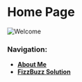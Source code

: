 # Home Page

![Welcome](https://media.istockphoto.com/vectors/abstract-vector-landscape-nature-or-outdoor-mountain-view-silhouette-vector-id1004093210?k=20&m=1004093210&s=612x612&w=0&h=mwSVtW_0s8pBtdASaVuIQ4ky32pdaXj6Fpng5nDIPVE=)

### Navigation:
- __[About Me](https://github.com/noahmcallister04/aboutme)__
- __[FizzBuzz Solution](https://github.com/noahmcallister04/fizzbuzz-solution)__
